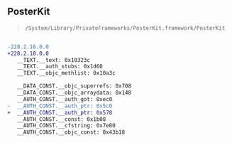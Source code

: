 ## PosterKit

> `/System/Library/PrivateFrameworks/PosterKit.framework/PosterKit`

```diff

-228.2.16.0.0
+228.2.18.0.0
   __TEXT.__text: 0x10323c
   __TEXT.__auth_stubs: 0x1d60
   __TEXT.__objc_methlist: 0x10a3c

   __DATA_CONST.__objc_superrefs: 0x708
   __DATA_CONST.__objc_arraydata: 0x148
   __AUTH_CONST.__auth_got: 0xec0
-  __AUTH_CONST.__auth_ptr: 0x5c0
+  __AUTH_CONST.__auth_ptr: 0x578
   __AUTH_CONST.__const: 0x1b08
   __AUTH_CONST.__cfstring: 0x7e80
   __AUTH_CONST.__objc_const: 0x43b18

```
